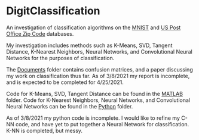 # DigitClassification
An investigation of classification algorithms on the [MNIST](http://yann.lecun.com/exdb/mnist/) and [US Post Office Zip Code](https://web.stanford.edu/~hastie/StatLearnSparsity_files/DATA/zipcode.html) databases.

My investigation includes methods such as K-Means, SVD, Tangent Distance, K-Nearest Neighbors, Neural Networks, and Convolutional Neural Networks for the purposes of classification.

The [Documents](https://github.com/MarcoRSousa/DigitClassification/tree/main/Documents) folder contains confusion matrices, and a paper discussing my work on classification thus far.
As of 3/8/2021 my report is incomplete, and is expected to be completed for 4/25/2021.

Code for K-Means, SVD, Tangent Distance can be found in the [MATLAB](https://github.com/MarcoRSousa/DigitClassification/tree/main/MATLAB) folder.
Code for K-Nearest Neighbors, Neural Networks, and Convolutional Neural Networks can be found in the [Python](https://github.com/MarcoRSousa/DigitClassification/tree/main/Python) folder.

As of 3/8/2021 my python code is incomplete. I would like to refine my C-NN code, and have yet to put together a Neural Network for classification. K-NN is completed, but messy.
